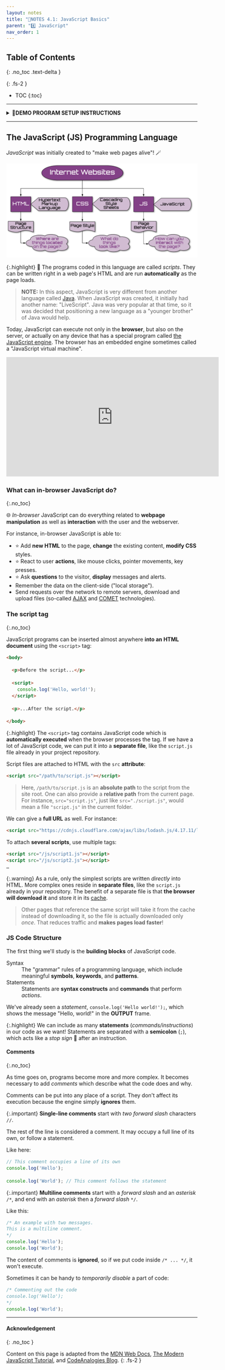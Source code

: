 ```yaml
---
layout: notes
title: "📓NOTES 4.1: JavaScript Basics" 
parent: "4️⃣ JavaScript"
nav_order: 1
---
```


## Table of Contents
{: .no_toc .text-delta }

{: .fs-2 }
- TOC
{:toc}

---

<html>
<details>
<summary>📓<strong>DEMO PROGRAM SETUP INSTRUCTIONS</strong></summary>

<div class="setup" markdown="block">

1. Go to the public template **repository** for our class: [BWL-CS HTML/CSS/JS Template](https://github.com/BWL-CS/html-css-js-template)
2. Click the <button type="button" name="button" class="btn btn-green">Use this template</button> button above the list of files then select `Create a new repository`
3. Specify the **repository name**: `CS1-Unit-4-Notes` or `CS1-JavaScript-Demo`
4. Click <button type="button" name="button" class="btn btn-green">Create repository</button>
    > Now you have **your own personal copy** of this starter code that you can always access under the `Your repositories` section of GitHub! 
5. Now on your repository, click <button type="button" name="button" class="btn btn-green"> < > Code </button> and select the `Codespaces` tab
6. Click `Create Codespace on main` and wait for the environment to load, _then you're ready to code_!
7. 📝 Take notes in this Codespace during class, coding along with the instructor.

</div>

</details>
</html>

---

## The JavaScript (JS) Programming Language

*JavaScript* was initially created to "make web pages alive"! 🪄 

![image](html-css-js.png)

{:.highlight}
📝 The programs coded in this language are called *scripts*. They can be written right in a web page's HTML and are run **automatically** as the page loads.

> **NOTE:** In this aspect, JavaScript is very different from another language called [Java](https://en.wikipedia.org/wiki/Java_(programming_language)). When JavaScript was created, it initially had another name: "LiveScript". Java was very popular at that time, so it was decided that positioning a new language as a "younger brother" of Java would help.

Today, JavaScript can execute not only in the **browser**, but also on the server, or actually on any device that has a special program called [the JavaScript engine](https://en.wikipedia.org/wiki/JavaScript_engine). The browser has an embedded engine sometimes called a "JavaScript virtual machine".

<iframe width="560" height="315" src="https://www.youtube.com/embed/gT0Lh1eYk78?si=nXbuPeJMd8GCFsv7&amp;start=30" title="YouTube video player" frameborder="0" allow="accelerometer; autoplay; clipboard-write; encrypted-media; gyroscope; picture-in-picture; web-share" referrerpolicy="strict-origin-when-cross-origin" allowfullscreen></iframe>

### What can in-browser JavaScript do?
{:.no_toc}

🌐 _In-browser_ JavaScript can do everything related to **webpage manipulation** as well as **interaction** with the user and the webserver.

For instance, in-browser JavaScript is able to:

- ⭐️ Add **new HTML** to the page, **change** the existing content, **modify CSS** styles.
- ⭐️ React to user **actions**, like mouse clicks, pointer movements, key presses.
- ⭐️ Ask **questions** to the visitor, **display** messages and alerts.
- Remember the data on the client-side ("local storage").
- Send requests over the network to remote servers, download and upload files (so-called [AJAX](https://en.wikipedia.org/wiki/Ajax_(programming)) and [COMET](https://en.wikipedia.org/wiki/Comet_(programming)) technologies).

### The script tag
{:.no_toc}

JavaScript programs can be inserted almost anywhere **into an HTML document** using the `<script>` tag: 

```html
<body>

  <p>Before the script...</p>

  <script>
    console.log('Hello, world!');
  </script>

  <p>...After the script.</p>

</body>
```

{:.highlight}
The `<script>` tag contains JavaScript code which is **automatically executed** when the browser processes the tag. If we have a lot of JavaScript code, we can put it into a **separate file**, like the `script.js` file already in your project repository.

Script files are attached to HTML with the `src` **attribute**:

```html
<script src="/path/to/script.js"></script>
```

> Here, `/path/to/script.js` is an **absolute path** to the script from the site root. One can also provide a **relative path** from the current page. For instance, `src="script.js"`, just like `src="./script.js"`, would mean a file `"script.js"` in the current folder.

We can give a **full URL** as well. For instance:

```html
<script src="https://cdnjs.cloudflare.com/ajax/libs/lodash.js/4.17.11/lodash.js"></script>
```

To attach **several scripts**, use multiple tags:

```html
<script src="/js/script1.js"></script>
<script src="/js/script2.js"></script>
…
```

{:.warning}
As a rule, only the simplest scripts are written _directly_ into HTML. More complex ones reside in **separate files**, like the `script.js` already in your repository. The benefit of a separate file is that **the browser will download it** and store it in its [cache](https://en.wikipedia.org/wiki/Web_cache). 
> Other pages that reference the same script will take it from the cache instead of downloading it, so the file is actually downloaded only _once_. That reduces traffic and **makes pages load faster**!

### JS Code Structure

The first thing we'll study is the **building blocks** of JavaScript code.

<html>
<dl>
<dt>Syntax</dt>
<dd>The "grammar" rules of a programming language, which include meaningful <strong>symbols</strong>, <strong>keywords</strong>, and <strong>patterns</strong>.</dd>
<dt>Statements</dt>
<dd>Statements are <strong>syntax constructs</strong> and <strong>commands</strong> that perform <em>actions</em>.</dd>
</dl>
</html>

We've already seen a _statement_, `console.log('Hello world!');`, which shows the message "Hello, world!" in the **OUTPUT** frame.

{:.highlight}
We can include as many **statements** (_commands/instructions_) in our code as we want! Statements are separated with a **semicolon** (` ; `), which acts like a _stop sign_ 🛑 after an instruction.

#### Comments
{:.no_toc}

As time goes on, programs become more and more complex. It becomes necessary to add *comments* which describe what the code does and why.

Comments can be put into any place of a script. They don't affect its execution because the engine simply **ignores** them.

{:.important}
**Single-line comments** start with _two forward slash_ characters `//`.

The rest of the line is considered a comment. It may occupy a full line of its own, or follow a statement.

Like here:
```js
// This comment occupies a line of its own
console.log('Hello');

console.log('World'); // This comment follows the statement
```

{:.important}
**Multiline comments** start with a _forward slash_ and an _asterisk_ <code>/&#42;</code>, and end with an _asterisk_ then a _forward slash_ <code>&#42;/</code>.

Like this:
```js
/* An example with two messages.
This is a multiline comment.
*/
console.log('Hello');
console.log('World');
```

The content of comments is **ignored**, so if we put code inside <code>/&#42; ... &#42;/</code>, it won't execute.

Sometimes it can be handy to _temporarily disable_ a part of code:

```js
/* Commenting out the code
console.log('Hello');
*/
console.log('World');
```

---

#### Acknowledgement
{: .no_toc }

Content on this page is adapted from the [MDN Web Docs](https://developer.mozilla.org/en-US/docs/Web/JavaScript/Guide), [The Modern JavaScript Tutorial](https://javascript.info/), and [CodeAnalogies Blog](https://www.codeanalogies.com/).
{: .fs-2 }
